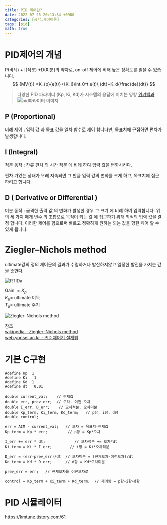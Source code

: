 ```yaml
---
title: PID 제어란?
date: 2022-07-25 20:13:34 +0900
categories: [공학,제어이론]
tags: [pid]
math: true
---
```


# PID제어의 개념
P(비례) + I(적분) +D(미분)의 약자로, on-off 제어에 비해 높은 정확도를 얻을 수 있습니다.
$$
{MV(t)} =K_{p}{e(t)}+{K_i}\int_0^t e(t)\,{dt}+K_d{\frac{de}{dt}}
$$
 
 > 다양한 PID 파라미터 (Kp, Ki, Kd)가 시스템의 응답에 미치는 영향 [위키백과](https://ko.wikipedia.org/wiki/PID_%EC%A0%9C%EC%96%B4%EA%B8%B0)  
 > ![pid파라미터 이미지](https://upload.wikimedia.org/wikipedia/commons/3/33/PID_Compensation_Animated.gif)


## P (Proportional)
비례 제어 : 입력 값 과 목표 값을 일차 함수로 제어 합니다만, 목표치에 근접하면 편차가 발생합니다.

## I (Integral)

적분 동작 : 잔류 편차 의 시간 적분 에 비례 하여 입력 값을 변화시킨다.

편차 가있는 상태가 오래 지속되면 그 만큼 입력 값의 변화를 크게 하고, 목표치에 접근 하려고 합니다.

## D ( Derivative or Differential )

미분 동작 : 급격한 출력 값 의 변화가 발생한 경우 그 크기 에 비례 하여 입력합니다. 위의 세 가지 매개 변수 의 조합으로 목적이 되는 값 에 접근하기 위해 최적의 입력 값을 결정 합니다.
이러한 제어를 함으로써 빠르고 정확하게 원하는 되는 값을 향한 제어 할 수 있게 됩니다.

# Ziegler–Nichols method

ultimate값의 정의
제어문의 결과가 수렴하거나 발산하지않고 일정한 발진을 가지는 값을 뜻한다.

![RTlDa](https://user-images.githubusercontent.com/16241081/180764234-9ca9d990-28ed-4d39-bc5e-0b6c27a5a821.png)

Gain $=K_p$  
$K_u=$ ultimate 이득  
$T_u=$ ultimate 주기

![Ziegler–Nichols method](https://user-images.githubusercontent.com/16241081/180764375-87323f14-7494-49f5-a4a3-cfde02a08b22.png)

참조  
[wikipedia - Ziegler–Nichols method](https://en.wikipedia.org/wiki/Ziegler%E2%80%93Nichols_method)  
[web.yonsei.ac.kr - PID 제어기 설계법](https://web.yonsei.ac.kr/hgjung/Lectures/PME306/B10.%20PID%20%EC%A0%9C%EC%96%B4%EA%B8%B0%20%EC%84%A4%EA%B3%84%EB%B2%95.pdf)
# 기본 C구현
```
#define Kp  1
#define Ki   1
#define Kd  1
#define dt   0.01

double current_val;    // 현재값
double err, prev_err;  // 오차. 이전 오차
double I_err, D_err;    // 오차적분. 오차미분
double Kp_term, Ki_term, Kd_term;   // p항, i항, d항
double control;

err = AIM - current_val;   // 오차 = 목표치-현재값
Kp_term = Kp * err;         // p항 = Kp*오차

I_err += err * dt;             // 오차적분 += 오차*dt
Ki_term = Ki * I_err;        // i항 = Ki*오차적분

D_err = (err-prev_err)/dt  // 오차미분 = (현재오차-이전오차)/dt
Kd_term = Kd * D_err;      // d항 = Kd*오차미분

prev_err = err;   // 현재오차를 이전오차로

control = Kp_term + Ki_term + Kd_term;  // 제어량 = p항+i항+d항
```

# PID 시뮬레이터
https://kmtune.tistory.com/61
